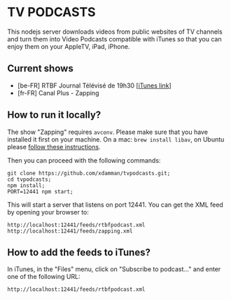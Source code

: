 # TV PODCASTS 

This nodejs server downloads videos from public websites of TV channels and turn them into Video Podcasts compatible with iTunes so that you can enjoy them on your AppleTV, iPad, iPhone.

## Current shows

- [be-FR] RTBF Journal Télévisé de 19h30 [[iTunes link](https://itunes.apple.com/us/podcast/journal-19h30-la-rtbf-video/id885999509)]
- [fr-FR] Canal Plus - Zapping

## How to run it locally?

The show "Zapping" requires `avconv`. Please make sure that you have installed it first on your machine. On a mac: `brew install libav`, on Ubuntu please [follow these instructions](https://gist.github.com/faleev/3435377).

Then you can proceed with the following commands:
	
	git clone https://github.com/xdamman/tvpodcasts.git;
	cd tvpodcasts;
	npm install;
    PORT=12441 npm start;

This will start a server that listens on port 12441.
You can get the XML feed by opening your browser to:

    http://localhost:12441/feeds/rtbfpodcast.xml
    http://localhost:12441/feeds/zapping.xml

## How to add the feeds to iTunes?

In iTunes, in the "Files" menu, click on "Subscribe to podcast..." and enter one of the following URL:

    http://localhost:12441/feeds/rtbfpodcast.xml
